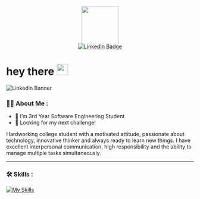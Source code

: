 <div id="header" align="center">
  <img src="https://media.giphy.com/media/M9gbBd9nbDrOTu1Mqx/giphy.gif" width="100"/>
</div>

<div id="badges" align="center">
  <a href="https://www.linkedin.com/in/idooriane/">
    <img src="https://img.shields.io/badge/LinkedIn-blue?style=for-the-badge&logo=linkedin&logoColor=white" alt="LinkedIn Badge"/>
  </a>
</div>

<h1>
  hey there
  <img src="https://media.giphy.com/media/hvRJCLFzcasrR4ia7z/giphy.gif" width="30px"/>
</h1>

![Linkedin Banner](https://user-images.githubusercontent.com/8725819/203519969-794dfd67-b470-436f-9590-ebd97d291d7d.png)

### :man_technologist: About Me :
- :telescope: I’m 3rd Year Software Engineering Student
- :seedling: Looking for my next challenge!

Hardworking college student with a motivated attitude, passionate about technology, innovative thinker and always ready to learn new things. I have excellent interpersonal communication, high responsibility and the ability to manage multiple tasks simultaneously.

---

### :hammer_and_wrench: Skills :

[![My Skills](https://skillicons.dev/icons?i=c,cs,cpp,java,py,mysql,r,git,bash,arduino,visualstudio,eclipse,idea,vscode,linux,raspberrypi,ps,pr,github&theme=light)](https://skillicons.dev)
